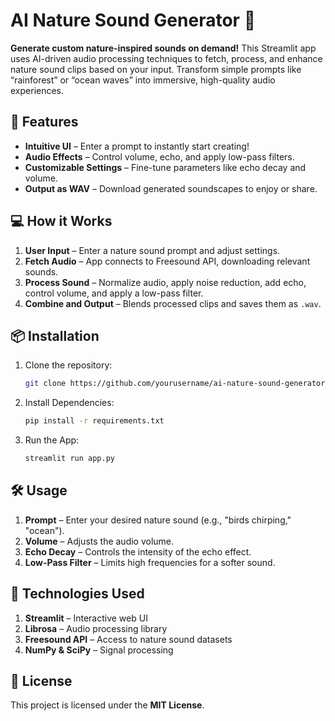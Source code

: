 # AI Nature Sound Generator 🌿

**Generate custom nature-inspired sounds on demand!** This Streamlit app uses AI-driven audio processing techniques to fetch, process, and enhance nature sound clips based on your input. Transform simple prompts like “rainforest” or “ocean waves” into immersive, high-quality audio experiences.

## 🚀 Features

- **Intuitive UI** – Enter a prompt to instantly start creating!
- **Audio Effects** – Control volume, echo, and apply low-pass filters.
- **Customizable Settings** – Fine-tune parameters like echo decay and volume.
- **Output as WAV** – Download generated soundscapes to enjoy or share.

## 💻 How it Works

1. **User Input** – Enter a nature sound prompt and adjust settings.
2. **Fetch Audio** – App connects to Freesound API, downloading relevant sounds.
3. **Process Sound** – Normalize audio, apply noise reduction, add echo, control volume, and apply a low-pass filter.
4. **Combine and Output** – Blends processed clips and saves them as `.wav`.

## 📦 Installation

1. Clone the repository:
   ```bash
   git clone https://github.com/yourusername/ai-nature-sound-generator.git
   
2. Install Dependencies:
   ```bash
   pip install -r requirements.txt

3. Run the App:
   ```bash
   streamlit run app.py

## 🛠️ Usage

1. **Prompt** – Enter your desired nature sound (e.g., "birds chirping," "ocean").
2. **Volume** – Adjusts the audio volume.
3. **Echo Decay** – Controls the intensity of the echo effect.
4. **Low-Pass Filter** – Limits high frequencies for a softer sound.

## 🤖 Technologies Used

1. **Streamlit** – Interactive web UI
2. **Librosa** – Audio processing library
3. **Freesound API** – Access to nature sound datasets
4. **NumPy & SciPy** – Signal processing

## 📝 License

This project is licensed under the **MIT License**.
